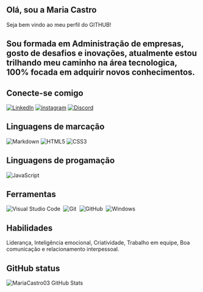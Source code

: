 ## Olá, sou a Maria Castro

Seja bem vindo ao meu perfil do GITHUB!

## Sou formada em Administração de empresas, gosto de desafios e inovações, atualmente estou trilhando meu caminho  na área tecnologica, 100% focada em adquirir novos conhecimentos.

## Conecte-se comigo

[![LinkedIn](https://img.shields.io/badge/LinkedIn-000?style=for-the-badge&logo=linkedin&logoColor=0E76A8)](https://www.linkedin.com/in/mariacastro01/)
[![instagram](https://img.shields.io/badge/instagram-000?style=for-the-badge&logo=instagram&logoColor=0E76A8)](https://instagram.com/mariacastro_001?)
[![Discord](https://img.shields.io/badge/Discord-000?style=for-the-badge&logo=discord)](https://https://discord.com/channels/@mariacastro_/)

## Linguagens de marcação

![Markdown](https://img.shields.io/badge/Markdown-000?style=for-the-badge&logo=markdown)    ![HTML5](https://img.shields.io/badge/HTML5-000?style=for-the-badge&logo=html5)    ![CSS3](https://img.shields.io/badge/CSS3-000?style=for-the-badge&logo=css3&logoColor=264CE4)

## Linguagens de progamação
![JavaScript](https://img.shields.io/badge/JavaScript-000?style=for-the-badge&logo=javascript)

## Ferramentas

![Visual Studio Code](https://img.shields.io/badge/-Visual%20Studio%20Code-0D1117?style=for-the-badge&logo=visual-studio-code&logoColor=007ACC&labelColor=0D1117)&nbsp;
![Git](https://img.shields.io/badge/-Git-0D1117?style=for-the-badge&logo=git&labelColor=0D1117)&nbsp;
![GitHub](https://img.shields.io/badge/-GitHub-0D1117?style=for-the-badge&logo=github&labelColor=0D1117)&nbsp;
![Windows](https://img.shields.io/badge/-Windows-0D1117?style=for-the-badge&logo=windows&labelColor=0D1117)&nbsp;

## Habilidades 
Liderança,
Inteligência emocional,
Criatividade,
Trabalho em equipe,
Boa comunicação e relacionamento interpessoal.

## GitHub status

![MariaCastro03 GitHub Stats](https://github-readme-stats.vercel.app/api?username=MariaCastro03&theme=transparent&bg_color=000&border_color=30A3DC&show_icons=true&icon_color=30A3DC&title_color=O94D8F&text_color=FFA)

